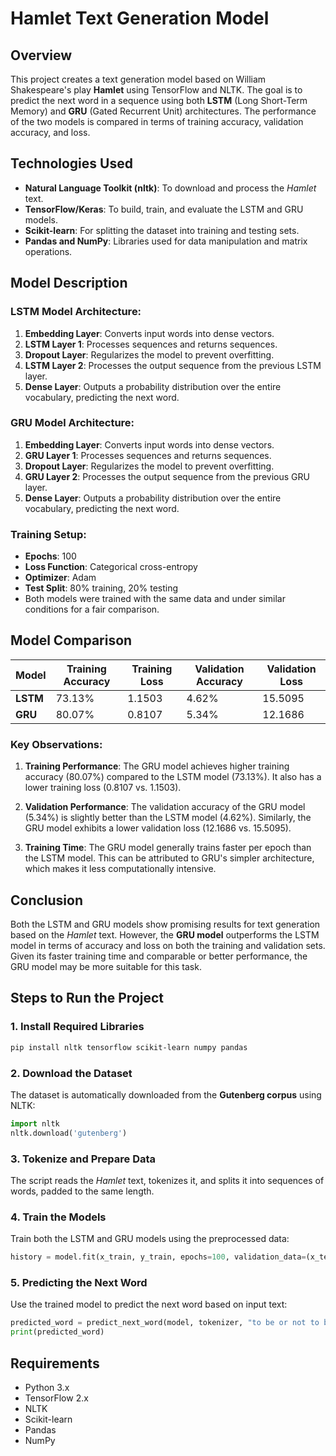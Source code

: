 
# Hamlet Text Generation Model

## Overview

This project creates a text generation model based on William Shakespeare's play **Hamlet** using TensorFlow and NLTK. The goal is to predict the next word in a sequence using both **LSTM** (Long Short-Term Memory) and **GRU** (Gated Recurrent Unit) architectures. The performance of the two models is compared in terms of training accuracy, validation accuracy, and loss.

## Technologies Used

- **Natural Language Toolkit (nltk)**: To download and process the *Hamlet* text.
- **TensorFlow/Keras**: To build, train, and evaluate the LSTM and GRU models.
- **Scikit-learn**: For splitting the dataset into training and testing sets.
- **Pandas and NumPy**: Libraries used for data manipulation and matrix operations.

## Model Description

### LSTM Model Architecture:
1. **Embedding Layer**: Converts input words into dense vectors.
2. **LSTM Layer 1**: Processes sequences and returns sequences.
3. **Dropout Layer**: Regularizes the model to prevent overfitting.
4. **LSTM Layer 2**: Processes the output sequence from the previous LSTM layer.
5. **Dense Layer**: Outputs a probability distribution over the entire vocabulary, predicting the next word.

### GRU Model Architecture:
1. **Embedding Layer**: Converts input words into dense vectors.
2. **GRU Layer 1**: Processes sequences and returns sequences.
3. **Dropout Layer**: Regularizes the model to prevent overfitting.
4. **GRU Layer 2**: Processes the output sequence from the previous GRU layer.
5. **Dense Layer**: Outputs a probability distribution over the entire vocabulary, predicting the next word.

### Training Setup:
- **Epochs**: 100
- **Loss Function**: Categorical cross-entropy
- **Optimizer**: Adam
- **Test Split**: 80% training, 20% testing
- Both models were trained with the same data and under similar conditions for a fair comparison.

## Model Comparison

| Model        | Training Accuracy | Training Loss | Validation Accuracy | Validation Loss |
|--------------|-------------------|---------------|---------------------|-----------------|
| **LSTM**     | 73.13%             | 1.1503        | 4.62%               | 15.5095         |
| **GRU**      | 80.07%             | 0.8107        | 5.34%               | 12.1686         |

### Key Observations:
1. **Training Performance**: The GRU model achieves higher training accuracy (80.07%) compared to the LSTM model (73.13%). It also has a lower training loss (0.8107 vs. 1.1503).
   
2. **Validation Performance**: The validation accuracy of the GRU model (5.34%) is slightly better than the LSTM model (4.62%). Similarly, the GRU model exhibits a lower validation loss (12.1686 vs. 15.5095).

3. **Training Time**: The GRU model generally trains faster per epoch than the LSTM model. This can be attributed to GRU's simpler architecture, which makes it less computationally intensive.

## Conclusion

Both the LSTM and GRU models show promising results for text generation based on the *Hamlet* text. However, the **GRU model** outperforms the LSTM model in terms of accuracy and loss on both the training and validation sets. Given its faster training time and comparable or better performance, the GRU model may be more suitable for this task.

## Steps to Run the Project

### 1. Install Required Libraries
```bash
pip install nltk tensorflow scikit-learn numpy pandas
```

### 2. Download the Dataset
The dataset is automatically downloaded from the **Gutenberg corpus** using NLTK:
```python
import nltk
nltk.download('gutenberg')
```

### 3. Tokenize and Prepare Data
The script reads the *Hamlet* text, tokenizes it, and splits it into sequences of words, padded to the same length.

### 4. Train the Models
Train both the LSTM and GRU models using the preprocessed data:
```python
history = model.fit(x_train, y_train, epochs=100, validation_data=(x_test, y_test), verbose=1)
```

### 5. Predicting the Next Word
Use the trained model to predict the next word based on input text:
```python
predicted_word = predict_next_word(model, tokenizer, "to be or not to be", max_sq_len)
print(predicted_word)
```

## Requirements
- Python 3.x
- TensorFlow 2.x
- NLTK
- Scikit-learn
- Pandas
- NumPy
```
